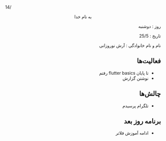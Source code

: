 14/<div dir="rtl" align="center">
به نام خدا
</div>
<div dir="rtl" align="right">
روز : دوشنبه

تاریخ : 25/5

نام و نام خانوادگی : آرش نوروزانی

## فعالیت‌ها
* تا پایان flutter basics رفتم
* نوشتن گزارش
## چالش‌ها
* تلگرام پرسیدم
## برنامه روز بعد
* ادامه آموزش فلاتر
</div>
